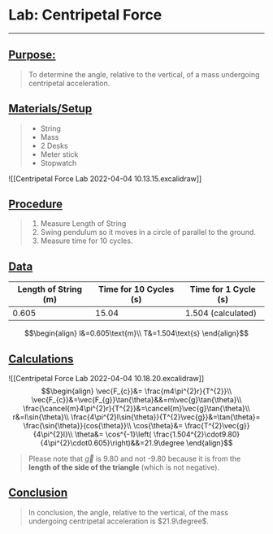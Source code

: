 # Lab: Centripetal Force
---
## <u>Purpose:</u>
> To determine the angle, relative to the vertical, of a mass undergoing centripetal acceleration.
## <u>Materials/Setup</u>
> - String
> - Mass
> - 2 Desks
> - Meter stick
> - Stopwatch

![[Centripetal Force Lab 2022-04-04 10.13.15.excalidraw]]
## <u>Procedure</u>
> 1. Measure Length of String
> 2. Swing pendulum so it moves in a circle of parallel to the ground.
> 3. Measure time for 10 cycles.
## <u>Data</u>
| Length of String (m) | Time for 10 Cycles (s) | Time for 1 Cycle (s) |
| -------------------- | ---------------------- | -------------------- |
| 0.605                | 15.04                  | 1.504 (calculated)                |
$$\begin{align}
l&=0.605\text{m}\\
T&=1.504\text{s}
\end{align}$$

## <u>Calculations</u>
![[Centripetal Force Lab 2022-04-04 10.18.20.excalidraw]]
$$\begin{align}
\vec{F_{c}}&= \frac{m4\pi^{2}r}{T^{2}}\\
\vec{F_{c}}&=\vec{F_{g}}\tan{\theta}&&=m\vec{g}\tan{\theta}\\
\frac{\cancel{m}4\pi^{2}r}{T^{2}}&=\cancel{m}\vec{g}\tan{\theta}\\
r&=l\sin{\theta}\\
\frac{4\pi^{2}l\sin{\theta}}{T^{2}\vec{g}}&=\tan{\theta}= \frac{\sin{\theta}}{cos{\theta}}\\
\cos{\theta}&= \frac{T^{2}\vec{g}}{4\pi^{2}l}\\
\theta&= \cos^{-1}\left( \frac{1.504^{2}\cdot9.80}{4\pi^{2}\cdot0.605}\right)&&=21.9\degree
\end{align}$$
> Please note that $\vec{g}$ is 9.80 and not -9.80 because it is from the **length of the side of the triangle** (which is not negative). 
## <u>Conclusion</u>
> In conclusion, the angle, relative to the vertical, of the mass undergoing centripetal acceleration is $21.9\degree$.